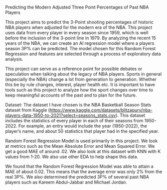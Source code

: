 Predicting the Modern Adjusted Three Point Percentages of Past NBA Players

This project aims to predict the 3-Point shooting percentages of historic NBA players when adjusted for the modern era of the NBA. This project uses data from every player in every season since 1959, which is well before the inclusion of the 3-point line in 1979. By analyzing the recent 15 years of the NBA, we can create an AI regression model where a players season 3P% can be predicted. The model chosen for this Random Forest Regression and features are selected through a process of exploratory data analysis.

This project can serve as a reference point for possible debates or speculation when talking about the legacy of NBA players. Sports in general (especially the NBA) change a lot from generation to generation. Whether this be by rule changes, interest, player health etc. It is important to have tools such as this project to analyze how the sport changes over time to keep meaningful accounts of the past and to plan for the future.

Dataset: The dataset I have chosen is the NBA Basketball Season Stats dataset from Kaggle (https://www.kaggle.com/datasets/blitzapurv/nba-players-data-1950-to-2021?select=seasons_stats.csv).
This dataset includes the statistics of every player in each of their seasons from 1950-2022. For example, an entry would include the year (1950-2022), the player’s name, and about 50 statistics that player had in the specified year. 

Random Forest Regression Model is used primarily in this project. We look at metrics such as the Mean Absolute Error and Mean Squared Error. We get a good MAE of around .02. We also look at this dataset with KNN with K values from 1-20. We also use other EDA to help shape this data.

We found that the Random Forest Regression Model was able to attain a MAE of about 0.02. This means that the average error was only 2% from the real 3P%. We also determined the predicted 3P% of several past NBA players such as Kareem Abdul-Jabbar and Michael Jordan.
